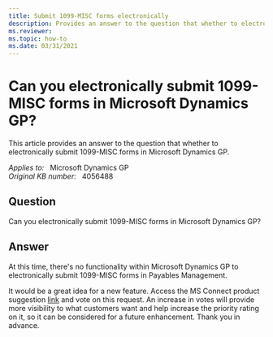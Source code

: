 ```yaml
---
title: Submit 1099-MISC forms electronically
description: Provides an answer to the question that whether to electronically submit 1099-MISC forms in Microsoft Dynamics GP.
ms.reviewer:
ms.topic: how-to
ms.date: 03/31/2021
---
```

# Can you electronically submit 1099-MISC forms in Microsoft Dynamics GP?

This article provides an answer to the question that whether to electronically submit 1099-MISC forms in Microsoft Dynamics GP.

_Applies to:_ &nbsp; Microsoft Dynamics GP  
_Original KB number:_ &nbsp; 4056488

## Question

Can you electronically submit 1099-MISC forms in Microsoft Dynamics GP?

## Answer

At this time, there's no functionality within Microsoft Dynamics GP to electronically submit 1099-MISC forms in Payables Management.

It would be a great idea for a new feature. Access the MS Connect product suggestion [link](https://connect.microsoft.com/dynamicssuggestions/Feedback/Details/768753) and vote on this request. An increase in votes will provide more visibility to what customers want and help increase the priority rating on it, so it can be considered for a future enhancement. Thank you in advance.
